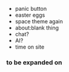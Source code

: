 - panic button
- easter eggs
- space theme again
- about:blank thing
- chat?
- AI?
- time on site
### to be expanded on